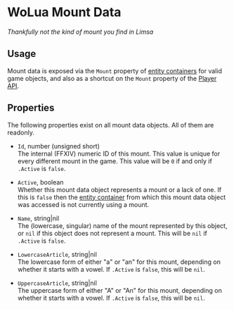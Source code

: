 # WoLua Mount Data
_Thankfully not the kind of mount you find in Limsa_

## Usage
Mount data is exposed via the `Mount` property of [entity containers](entity.md) for valid game objects, and also as a shortcut on the `Mount` property of the [Player API](player.md).

## Properties
The following properties exist on all mount data objects. All of them are readonly.

- `Id`, number (unsigned short)\
  The internal (FFXIV) numeric ID of this mount. This value is unique for every different mount in the game. This value will be `0` if and only if `.Active` is `false`.

- `Active`, boolean\
  Whether this mount data object represents a mount or a lack of one. If this is `false` then the [entity container](entity.md) from which this mount data object was accessed is not currently using a mount.

- `Name`, string|nil\
  The (lowercase, singular) name of the mount represented by this object, or `nil` if this object does not represent a mount. This will be `nil` if `.Active` is `false`.

- `LowercaseArticle`, string|nil\
  The lowercase form of either "a" or "an" for this mount, depending on whether it starts with a vowel. If `.Active` is `false`, this will be `nil`.

- `UppercaseArticle`, string|nil\
  The uppercase form of either "A" or "An" for this mount, depending on whether it starts with a vowel. If `.Active` is `false`, this will be `nil`.
